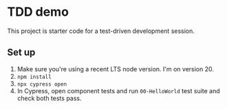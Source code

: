 # TDD demo

This project is starter code for a test-driven development session.

## Set up

1. Make sure you're using a recent LTS node version. I'm on version 20.
2. `npm install`
3. `npx cypress open`
4. In Cypress, open component tests and run `00-HelloWorld` test suite and check both tests pass.
